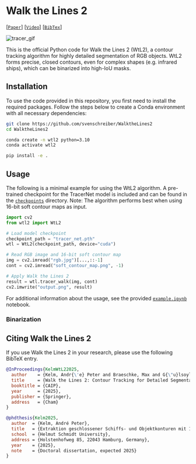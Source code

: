 # Walk the Lines 2

[[`Paper`]()] [[`Video`](https://fiona.uni-hamburg.de/00b1ea9d/kelm-walk-the-lines-2-icpr2021.mp4)] [[`BibTex`](#citing-walk-the-lines-2)]

![tracer_gif](assets/tracer.gif?raw=true)

This is the official Python code for Walk the Lines 2 (WtL2), a contour tracking algorithm for highly detailed segmentation of RGB objects. WtL2 forms precise, closed contours, even for complex shapes (e.g. infrared ships), which can be binarized into high-IoU masks. 

## Installation
To use the code provided in this repository, you first need to install the required packages. Follow the steps below to create a Conda environment with all necessary dependencies:
```bash
git clone https://github.com/svenschreiber/WalktheLines2
cd WalktheLines2

conda create -n wtl2 python=3.10
conda activate wtl2

pip install -e .
```

## Usage
The following is a minimal example for using the WtL2 algorithm. A pre-trained checkpoint for the TracerNet model is included and can be found in the [`checkpoints`](checkpoints) directory. Note: The algorithm performs best when using 16-bit soft contour maps as input.

```python
import cv2
from wtl2 import WtL2

# Load model checkpoint
checkpoint_path = "tracer_net.pth"
wtl = WtL2(checkpoint_path, device="cuda")

# Read RGB image and 16-bit soft contour map
img = cv2.imread("rgb.jpg")[...,::-1]
cont = cv2.imread("soft_contour_map.png", -1)

# Apply Walk the Lines 2
result = wtl.tracer_walk(img, cont)
cv2.imwrite("output.png", result)
```

For additional information about the usage, see the provided [`example.ipynb`](examples/example.ipynb) notebook.

### Binarization

## Citing Walk the Lines 2
If you use Walk the Lines 2 in your research, please use the following BibTeX entry.
```bibtex
@InProceedings{KelmWtL22025,
  author    = {Kelm, Andr{\'e} Peter and Braeschke, Max and G{\"u}lsoylu, Emre and Frintrop, Simone},
  title     = {Walk the Lines 2: Contour Tracking for Detailed Segmentation of Infrared Ships and Other Objects},
  booktitle = {CAIP},
  year      = {2025},
  publisher = {Springer},
  address   = {Cham}
}

@phdthesis{Kelm2025,
  author  = {Kelm, André Peter},
  title   = {Extraktion geschlossener Schiffs- und Objektkonturen mit 1-Pixel-Breite zur präzisen Segmentierung in Farb- und Infrarotbildern durch Deep Learning},
  school  = {Helmut Schmidt University},
  address = {Holstenhofweg 85, 22043 Hamburg, Germany},
  year    = {2025},
  note    = {Doctoral dissertation, expected 2025}
}
```